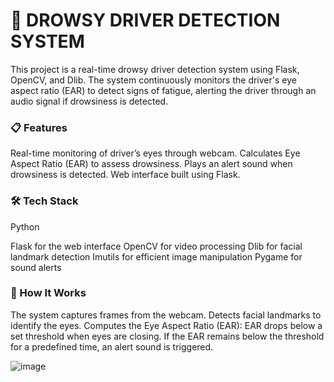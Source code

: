 <h1>🚗 DROWSY DRIVER DETECTION SYSTEM</h1>

This project is a real-time drowsy driver detection system using Flask, OpenCV, and Dlib. The system continuously monitors the driver's eye aspect ratio (EAR) to detect signs of fatigue, alerting the driver through an audio signal if drowsiness is detected.

<h3>📋 Features</h3>

Real-time monitoring of driver’s eyes through webcam.
Calculates Eye Aspect Ratio (EAR) to assess drowsiness.
Plays an alert sound when drowsiness is detected.
Web interface built using Flask.

<h3>🛠️ Tech Stack</h3>

Python

Flask for the web interface
OpenCV for video processing
Dlib for facial landmark detection
Imutils for efficient image manipulation
Pygame for sound alerts

<h3>🚀 How It Works</h3>

The system captures frames from the webcam.
Detects facial landmarks to identify the eyes.
Computes the Eye Aspect Ratio (EAR):
EAR drops below a set threshold when eyes are closing.
If the EAR remains below the threshold for a predefined time, an alert sound is triggered.

![image](https://github.com/user-attachments/assets/b08d44b2-2afe-49db-a1ee-245181f7ecad)

